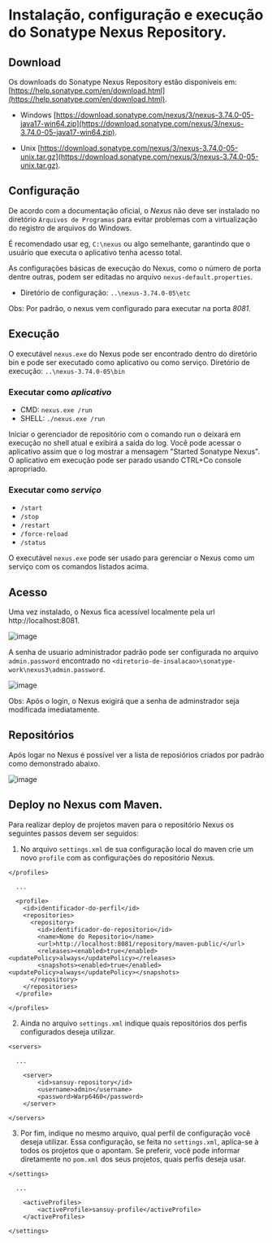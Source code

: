# Instalação, configuração e execução do Sonatype Nexus Repository.

## Download
Os downloads do Sonatype Nexus Repository estão disponíveis em: [https://help.sonatype.com/en/download.html](https://help.sonatype.com/en/download.html).

- Windows
[https://download.sonatype.com/nexus/3/nexus-3.74.0-05-java17-win64.zip](https://download.sonatype.com/nexus/3/nexus-3.74.0-05-java17-win64.zip).

- Unix
[https://download.sonatype.com/nexus/3/nexus-3.74.0-05-unix.tar.gz](https://download.sonatype.com/nexus/3/nexus-3.74.0-05-unix.tar.gz).

## Configuração
De acordo com a documentação oficial, o *Nexus* não deve ser instalado no diretório ``Arquivos de Programas``  para evitar problemas com a virtualização do registro de arquivos do Windows.

É recomendado usar eg, ``C:\nexus`` ou algo semelhante, garantindo que o usuário que executa o aplicativo tenha acesso total.

As configurações básicas de execução do Nexus, como o número de porta dentre outras, podem ser editadas no arquivo ``nexus-default.properties``.
- Diretório de configuração: ``..\nexus-3.74.0-05\etc``

Obs: Por padrão, o nexus vem configurado para executar na porta *8081*.

## Execução
O executável ``nexus.exe`` do Nexus pode ser encontrado dentro do diretório bin e pode ser executado como aplicativo ou como serviço.
Diretório de execução: ``..\nexus-3.74.0-05\bin``

### Executar como *aplicativo*
- CMD: ``nexus.exe /run``
- SHELL: ``./nexus.exe /run``

Iniciar o gerenciador de repositório com o comando run o deixará em execução no shell atual e exibirá a saída do log. Você pode acessar o aplicativo assim que o log mostrar a mensagem "Started Sonatype Nexus". O aplicativo em execução pode ser parado usando CTRL+Co console apropriado.

### Executar como *serviço*
- ```/start```
- ```/stop```
- ```/restart```
- ```/force-reload```
- ```/status```

O executável ``nexus.exe`` pode ser usado para gerenciar o Nexus como um serviço com os comandos listados acima.

## Acesso
Uma vez instalado, o Nexus fica acessível localmente pela url http://localhost:8081.

![image](https://github.com/user-attachments/assets/98e7c9b1-987e-43d5-84eb-7489cd930c81)

A senha de usuario administrador padrão pode ser configurada no arquivo ``admin.password`` encontrado no ``<diretorio-de-insalacao>\sonatype-work\nexus3\admin.password``.

![image](https://github.com/user-attachments/assets/9720efc6-df5b-4425-81aa-3c1a6b3964aa)

Obs: Após o login, o Nexus exigirá que a senha de adminstrador seja modificada imediatamente.

## Repositórios
Após logar no Nexus é possível ver a lista de reposiórios criados por padrão como demonstrado abaixo.

![image](https://github.com/user-attachments/assets/28b0e993-715f-4491-a5f7-d3d33ffcab6a)

## Deploy no Nexus com Maven.
Para realizar deploy de projetos maven para o repositório Nexus os seguintes passos devem ser seguidos:

1. No arquivo ``settings.xml`` de sua configuração local do maven crie um novo ``profile`` com as configurações do repositório Nexus. 
```
</profiles>

  ...

  <profile>
    <id>identificador-do-perfil</id>
    <repositories>
      <repository>
        <id>identificador-do-repositorio</id>
        <name>Nome do Repositorio</name>
        <url>http://localhost:8081/repository/maven-public/</url>
        <releases><enabled>true</enabled><updatePolicy>always</updatePolicy></releases>
        <snapshots><enabled>true</enabled><updatePolicy>always</updatePolicy></snapshots>
      </repository>
    </repositories>
  </profile>

</profiles>
```

2. Ainda no arquivo ``settings.xml`` indique quais repositórios dos perfis configurados deseja utilizar.
```
<servers>

  ...

	<server>
		<id>sansuy-repository</id>
		<username>admin</username>
		<password>Warp6460</password>
	</server>

</servers>
```

3. Por fim, indique no mesmo arquivo, qual perfil de configuração você deseja utilizar. Essa configuração, se feita no ``settings.xml``, aplíca-se à todos os projetos que o apontam. Se preferir, você pode informar diretamente no ``pom.xml`` dos seus projetos, quais perfis deseja usar.
```
</settings>

  ...

	<activeProfiles>
		<activeProfile>sansuy-profile</activeProfile>
	</activeProfiles>

</settings>
```


